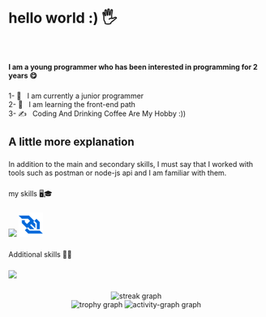 <h1 align="left">hello world :) 🖐️</h1>

###

<br clear="both">

<h4 align="left">I am a young programmer who has been interested in programming for 2 years 😋</h4>

###

<p align="left">1- 💼 &nbsp; I am currently a junior programmer<br>2- 🫡 &nbsp; I am learning the front-end path<br>3- ✍️ &nbsp; Coding And Drinking Coffee Are My Hobby :))</p>

###
<h2 align="left">A little more explanation</h2>

###

<p align="left">In addition to the main and secondary skills, I must say that I worked with tools such as postman or node-js api and I am familiar with them.</p>

###

<p align="left">my skills 🖥️🎓</p>

###

<div align="left">
    <img src="https://skillicons.dev/icons?i=javascript,html,css,tailwindcss,github,sass,npm,git,gitlab,docker">
    <img src="https://github.com/abeade/browser-websocket-client/raw/master/icons/icon_048.png?raw=true" alt="WebSocket">
    
<!--   <img src="https://skillicons.dev/icons?i=js" height="40" alt="javascript logo"  />
  <img width="15" /> -->
<!--   <img src="https://cdn.jsdelivr.net/gh/devicons/devicon/icons/html5/html5-original.svg" height="40" alt="html5 logo"  />
  <img width="15" />
  <img src="https://cdn.jsdelivr.net/gh/devicons/devicon/icons/css3/css3-original.svg" height="40" alt="css3 logo"  />
  <img width="15" /> -->
<!--   <img src="https://skillicons.dev/icons?i=tailwind" height="40" alt="tailwindcss logo"  />
  <img width="15" /> -->
<!--   <img src="https://skillicons.dev/icons?i=github" height="40" alt="github logo"  />
  <img width="15" /> -->
<!--   <img src="https://skillicons.dev/icons?i=sass" height="40" alt="sass logo"  />
  <img width="15" /> -->
<!--    <img src="https://cdn.jsdelivr.net/gh/devicons/devicon/icons/npm/npm-original-wordmark.svg" height="40" alt="npm logo"  />
  <img width="15" /> -->
<!--   <img src="https://cdn.jsdelivr.net/gh/devicons/devicon/icons/git/git-original.svg" height="40" alt="git logo"  />
  <img width="15" /> -->
<!--   <img src="https://cdn.jsdelivr.net/gh/devicons/devicon/icons/bootstrap/bootstrap-original.svg" height="40" alt="bootstrap logo"  />
    <img width="15" />
    <img src="https://cdn.jsdelivr.net/gh/devicons/devicon/icons/gitlab/gitlab-original.svg" height="40" alt="gitlab logo"  />
  <img width="15" />
  <img src="https://cdn.jsdelivr.net/gh/devicons/devicon/icons/docker/docker-original.svg" height="40" alt="docker logo"  /> -->
</div>

###



<div align="left">
 

</div>

###

<p align="left">Additional skills 🧑‍💻</p>

###

<div align="left">
<!--   <img src="https://skillicons.dev/icons?i=php" height="40" alt="php logo"  />
  <img width="15" /> -->
<!--   <img src="https://skillicons.dev/icons?i=mysql" height="40" alt="mysql logo"  />
    <img width="15" /> -->
  <img src="https://skillicons.dev/icons?i=codepen,vite,mysql,php,vue,wordpress,phpstorm,nodejs,vscode,figma,xd">
<!--     <img src="https://cdn.jsdelivr.net/gh/devicons/devicon/icons/wordpress/wordpress-original.svg" height="40" alt="wordpress logo"  />
  <img width="15" /> -->
<!--    <img src="https://cdn.jsdelivr.net/gh/devicons/devicon/icons/vuejs/vuejs-original.svg" height="40" alt="vuejs logo"  />
  <img width="15" /> -->
<!--   <img src="https://cdn.jsdelivr.net/gh/devicons/devicon/icons/nodejs/nodejs-original.svg" height="40" alt="nodejs logo"  />
  <img width="15" /> -->
<!--   <img src="https://skillicons.dev/icons?i=figma" height="40" alt="figma logo"  />
  <img width="15" /> -->
<!--   <img src="https://skillicons.dev/icons?i=xd" height="40" alt="xd logo"  />
  <img width="15" /> -->
<!--   <img src="https://skillicons.dev/icons?i=vscode" height="40" alt="vscode logo"  />
  <img width="15" /> -->
<!--   <img src="https://cdn.jsdelivr.net/gh/devicons/devicon/icons/phpstorm/phpstorm-original.svg" height="40" alt="phpstorm logo"  />
  <img width="15" /> -->
<!--   <img src="https://skillicons.dev/icons?i=visualstudio" height="40" alt="visualstudio logo"  /> -->
</div>

###


<div align="center">
<!--   <img src="https://github-readme-stats.vercel.app/api?username=poriyaASadi&hide_title=false&hide_rank=false&show_icons=true&include_all_commits=true&count_private=true&disable_animations=false&theme=dracula&locale=en&hide_border=false&order=1" height="150" alt="stats graph"  /> -->
  <img src="https://streak-stats.demolab.com?user=poriyaASadi&locale=en&mode=daily&theme=dracula&hide_border=false&border_radius=5&order=3" height="150" alt="streak graph"  />
</div>
<div align="center">
  <img src="https://github-profile-trophy.vercel.app?username=poriyaASadi&theme=dracula&column=-1&row=1&margin-w=8&margin-h=8&no-bg=false&no-frame=false&order=4" height="150" alt="trophy graph"  />
  <img src="https://github-readme-activity-graph.vercel.app/graph?username=poriyaASadi&radius=16&theme=nightowl&area=true&order=5&hide_title=false" height="300" alt="activity-graph graph"  />
</div>

###
